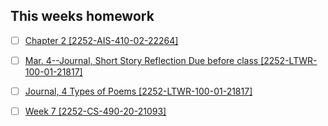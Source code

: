 ## This weeks homework
- [ ] [Chapter 2 [2252-AIS-410-02-22264]](https://csusm.instructure.com/calendar?include_contexts=course_39321&month=03&year=2025#assignment_637449)

- [ ] [Mar. 4--Journal, Short Story Reflection Due before class [2252-LTWR-100-01-21817]](https://csusm.instructure.com/calendar?include_contexts=course_39365&month=03&year=2025#assignment_629483)

- [ ] [Journal, 4 Types of Poems  [2252-LTWR-100-01-21817]](https://csusm.instructure.com/calendar?include_contexts=course_39365&month=03&year=2025#assignment_629484)

- [ ] [Week 7 [2252-CS-490-20-21093]](https://csusm.instructure.com/calendar?include_contexts=course_38244&month=03&year=2025#assignment_637939)

